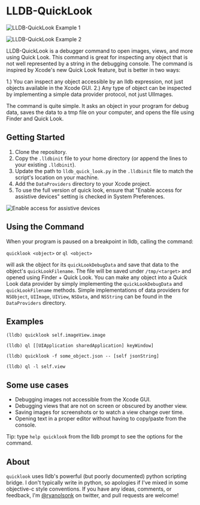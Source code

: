 LLDB-QuickLook
==============

![LLDB-QuickLook Example 1](http://f.cl.ly/items/2q2t253L3w130Q0Z3i1D/calendar.png)

![LLDB-QuickLook Example 2](http://f.cl.ly/items/0F381J0i2z3l291A1Q3U/background.png)

LLDB-QuickLook is a debugger command to open images, views, and more using Quick Look. This command is great for inspecting any object that is not well represented by a string in the debugging console. The command is inspired by Xcode's new Quick Look feature, but is better in two ways:

1.) You can inspect any object accessible by an lldb expression, not just objects available in the Xcode GUI.
2.) Any type of object can be inspected by implementing a simple data provider protocol, not just UIImages.

The command is quite simple. It asks an object in your program for debug data, saves the data to a tmp file on your computer, and opens the file using Finder and Quick Look.

## Getting Started

1. Clone the repository.
2. Copy the `.lldbinit` file to your home directory (or append the lines to your existing `.lldbinit`).
3. Update the path to `lldb_quick_look.py` in the `.lldbinit` file to match the script's location on your machine.
4. Add the `DataProviders` directory to your Xcode project.
5. To use the full version of quick look, ensure that "Enable access for assistive devices" setting is checked in System Preferences.

![Enable access for assistive devices](http://f.cl.ly/items/1Y060S3c2W0f321m3H1Y/enable-access-for-assistive-devices.png)

## Using the Command

When your program is paused on a breakpoint in lldb, calling the command:

`quicklook <object>` or `ql <object>`

will ask the object for its `quickLookDebugData` and save that data to the object's `quickLookFilename`. The file will be saved under `/tmp/<target>` and opened using Finder + Quick Look. You can make any object into a Quick Look data provider by simply implementing the `quickLookDebugData` and `quickLookFilename` methods. Simple implementations of data providers for `NSObject`, `UIImage`, `UIView`, `NSData`, and `NSString` can be found in the `DataProviders` directory.

## Examples

`(lldb) quicklook self.imageView.image`

`(lldb) ql [[UIApplication sharedApplication] keyWindow]`

`(lldb) quicklook -f some_object.json -- [self jsonString]`

`(lldb) ql -l self.view`

## Some use cases

* Debugging images not accessible from the Xcode GUI.
* Debugging views that are not on screen or obscured by another view.
* Saving images for screenshots or to watch a view change over time.
* Opening text in a proper editor without having to copy/paste from the console.

Tip: type `help quicklook` from the lldb prompt to see the options for the command.

## About

`quicklook` uses lldb's powerful (but poorly documented) python scripting bridge. I don't typically write in python, so apologies if I've mixed in some objective-c style conventions. If you have any ideas, comments, or feedback, I'm [@ryanolsonk](http://twitter.com/ryanolsonk) on twitter, and pull requests are welcome!
